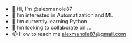 - 👋 Hi, I’m @alexmanole87
- 👀 I’m interested in Automatization and ML
- 🌱 I’m currently learning Python
- 💞️ I’m looking to collaborate on ...
- 📫 How to reach me alexmanole87@gmail.com

<!---
alexmanole87/alexmanole87 is a ✨ special ✨ repository because its `README.md` (this file) appears on your GitHub profile.
You can click the Preview link to take a look at your changes.
--->
